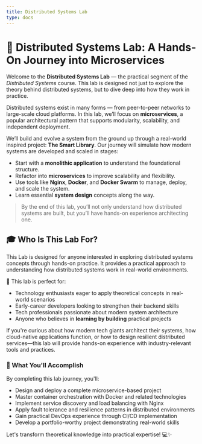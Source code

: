 ```yaml
---
title: Distributed Systems Lab
type: docs
---
```


# 🔧 Distributed Systems Lab: A Hands-On Journey into Microservices

Welcome to the **Distributed Systems Lab** — the practical segment of the *Distributed Systems* course. This lab is designed not just to explore the theory behind distributed systems, but to dive deep into how they work in practice.

Distributed systems exist in many forms — from peer-to-peer networks to large-scale cloud platforms. In this lab, we’ll focus on **microservices**, a popular architectural pattern that supports modularity, scalability, and independent deployment.

We’ll build and evolve a system from the ground up through a real-world inspired project: **The Smart Library**. Our journey will simulate how modern systems are developed and scaled in stages:

- Start with a **monolithic application** to understand the foundational structure.
- Refactor into **microservices** to improve scalability and flexibility.
- Use tools like **Nginx**, **Docker**, and **Docker Swarm** to manage, deploy, and scale the system.
- Learn essential **system design** concepts along the way.

> By the end of this lab, you’ll not only understand how distributed systems are built, but you’ll have hands-on experience architecting one.


## 🎓 Who Is This Lab For?

This Lab is designed for anyone interested in exploring distributed systems concepts through hands-on practice. It provides a practical approach to understanding how distributed systems work in real-world environments.

🌱 This lab is perfect for:
- Technology enthusiasts eager to apply theoretical concepts in real-world scenarios
- Early-career developers looking to strengthen their backend skills
- Tech professionals passionate about modern system architecture
- Anyone who believes in **learning by building** practical projects

If you're curious about how modern tech giants architect their systems, how cloud-native applications function, or how to design resilient distributed services—this lab will provide hands-on experience with industry-relevant tools and practices.

### 🚀 What You'll Accomplish

By completing this lab journey, you'll:
- Design and deploy a complete microservice-based project
- Master container orchestration with Docker and related technologies
- Implement service discovery and load balancing with Nginx
- Apply fault tolerance and resilience patterns in distributed environments
- Gain practical DevOps experience through CI/CD implementation
- Develop a portfolio-worthy project demonstrating real-world skills

Let's transform theoretical knowledge into practical expertise! 💻✨
